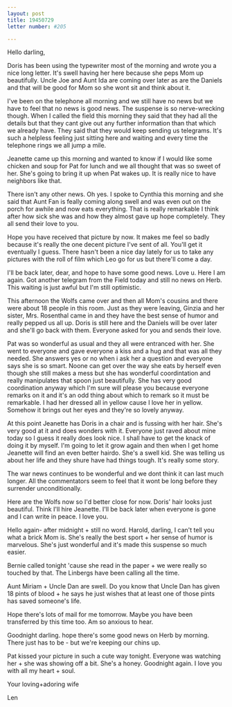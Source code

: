 ```yaml
---
layout: post
title: 19450729
letter number: #205

---
```


<opener>Hello darling,</opener>

Doris has been using the typewriter most of the morning and wrote you a nice long letter. It's swell having her here because she peps Mom up beautifully. Uncle Joe and Aunt Ida are coming over later as are the Daniels and that will be good for Mom so she wont sit and think about it.

I've been on the telephone all morning and we still have no news but we have to feel that no news is good news. The suspense is so nerve-wrecking though. When I called the field this morning they said that they had all the details but that they cant give out any further information than that which we already have. They said that they would keep sending us telegrams. It's such a helpless feeling just sitting here and waiting and every time the telephone rings we all jump a mile.

Jeanette came up this morning and wanted to know if I would like some chicken and soup for Pat for lunch and we all thought that was so sweet of her. She's going to bring it up when Pat wakes up. It is really nice to have neighbors like that.

There isn't any other news. Oh yes. I spoke to Cynthia this morning and she said that Aunt Fan is feally coming along swell and was even out on the porch for awhile and now eats everything. That is really remarkable I think after how sick she was and how they almost gave up hope completely. They all send their love to you.

Hope you have received that picture by now. It makes me feel so badly because it's really the one decent picture I've sent of all. You'll get it eventually I guess. There hasn't been a nice day lately for us to take any pictures with the roll of film which Leo go for us but there'll come a day.

I'll be back later, dear, and hope to have some good news. Love u. Here I am again. Got another telegram from the Field today and still no news on Herb. This waiting is just awful but I'm still optimistic.

This afternoon the Wolfs came over and then all Mom's cousins and there were about 18 people in this room. Just as they were leaving, Ginzia and her sister, Mrs. Rosenthal came in and they have the best sense of humor and really pepped us all up. Doris is still here and the Daniels will be over later and she'll go back with them. Everyone asked for you and sends their love.

Pat was so wonderful as usual and they all were entranced with her. She went to everyone and gave everyone a kiss and a hug and that was all they needed. She answers yes or no when i  ask her a question and everyone says she is so smart. Noone can get over the way she eats by herself even though she still makes a mess but she has wonderful coordintation and really manipulates that spoon just beautifully. She has very good coordination anyway which I'm sure will please you because everyone remarks on it and it's an odd thing about which to remark so it must be remarkable. I had her dressed all in yellow cause I love her in yellow. Somehow it brings out her eyes and they're so lovely anyway.

At this point Jeanette has Doris in a chair and is fussing with her hair. She's very good at it and does wonders with it. Everyone just raved about mine today so I guess it really does look nice. I shall have to get the knack of doing it by myself. I'm going to let it grow again and then when I get home Jeanette will find an even better hairdo. She's a swell kid. She was telling us about her life and they shure have had things tough. It's really some story.

The war news continues to be wonderful and we dont think it can last much longer. All the commentators seem to feel that it wont be long before they surrender unconditionally.

Here are the Wolfs now so I'd better close for now. Doris' hair looks just beautiful. Think I'll hire Jeanette. I'll be back later when everyone is gone and I can write in peace. I love you.

Hello again- after midnight + still no word. Harold, darling, I can't tell you what a brick Mom is. She's really the best sport + her sense of humor is marvelous. She's just wonderful and it's made this suspense so much easier.

Bernie called tonight 'cause she read in the paper + we were really so touched by that. The Linbergs have been calling all the time.

Aunt Miriam + Uncle Dan are swell. Do you know that Uncle Dan has given 18 pints of blood + he says he just wishes that at least one of those pints has saved someone's life. 

Hope there's lots of mail for me tomorrow. Maybe you have been transferred by this time too. Am so anxious to hear.

Goodnight darling. hope there's some good news on Herb by morning. There just has to be - but we're keeping our chins up.

Pat kissed your picture in such a cute way tonight. Everyone was watching her + she was showing off a bit. She's a honey. Goodnight again. I love you with all my heart + soul.

<closing>Your loving+adoring wife<lb>

<signed> Len</signed>